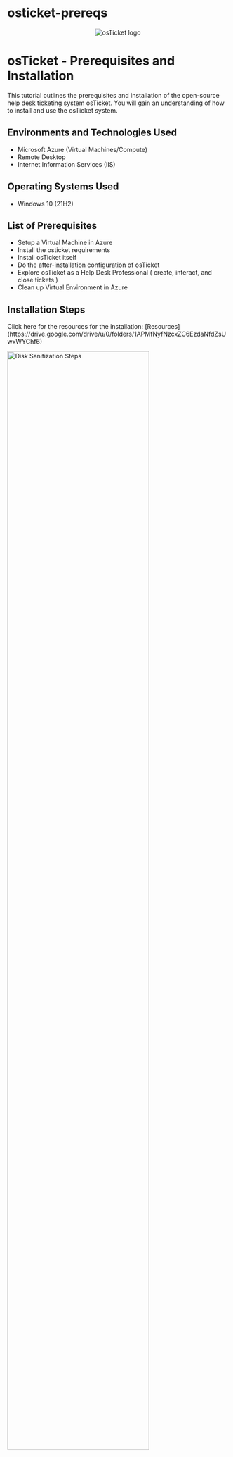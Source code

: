 # osticket-prereqs
<p align="center">
<img src="https://i.imgur.com/Clzj7Xs.png" alt="osTicket logo"/>
</p>

<h1>osTicket - Prerequisites and Installation</h1>
This tutorial outlines the prerequisites and installation of the open-source help desk ticketing system osTicket. You will gain an understanding of how to install and use the osTicket system. <br />


<h2>Environments and Technologies Used</h2>

- Microsoft Azure (Virtual Machines/Compute)
- Remote Desktop
- Internet Information Services (IIS)

<h2>Operating Systems Used </h2>

- Windows 10</b> (21H2)

<h2>List of Prerequisites</h2>

- Setup a Virtual Machine in Azure
- Install the osticket requirements
- Install osTicket itself 
- Do the after-installation configuration of osTicket
- Explore osTicket as a Help Desk Professional ( create, interact, and close tickets )
- Clean up Virtual Environment in Azure

<h2>Installation Steps</h2>
 Click here for the resources for the installation: [Resources](https://drive.google.com/drive/u/0/folders/1APMfNyfNzcxZC6EzdaNfdZsUwxWYChf6)
<p>
<img src="https://i.imgur.com/kMp0jCz.png" height="80%" width="80%" alt="Disk Sanitization Steps"/>
</p>
<p>
"First, go to https://portal.azure.com and create your first subscription. After logging in, navigate to 'Virtual Machines' and click on 'Create'."
</p>
<br />

<p>
<img src="https://i.imgur.com/CJ0aYxr.png" height="80%" width="80%" alt="Disk Sanitization Steps"/>
</p>
<p>
"Next, click on the first Virtual Machine option. Once you're in, you'll need to fill out the details for your VM (Virtual Machine)."
</p>
<br />

<p>
<img src="https://i.imgur.com/N7UycPF.png" height="80%" width="80%" alt="Disk Sanitization Steps"/>
</p>
<p>
"In the 'Details' section, leave the 'Resource group' field as is, as it will create one for you. Next, name your Virtual Machine whatever you'd like. After that, select a region of your choice, but keep in mind that the cost of the operating system you choose may differ from region to region. Next, select the 'Image' option and choose 'Windows 10 Pro'."
</p>
<p>
<img src="https://i.imgur.com/tJAusDE.png" height="80%" width="80%" alt="Disk Sanitization Steps"/>
</p>
<p>
"Next, in the 'Details' section, the 'Size' option determines the speed and cost of your Virtual Machine. If you want to see what all the operating systems have to offer, click on 'See all sizes'. Next, fill in your desired 'Username' and 'Password', which will be used to log in to your Virtual Machine. After that, click through until you reach the 'Network' section."
</p>
<p>
<img src="https://i.imgur.com/pT1FYAO.png" height="80%" width="80%" alt="Disk Sanitization Steps"/>
</p>
<p>
"Make sure you have a virtual network and a public IP address."
</p>
<p>
<img src="https://i.imgur.com/QrbujzC.png" height="80%" width="80%" alt="Disk Sanitization Steps"/>
</p>
<p>
"Once you click 'Create + review', it will take a moment to process. Once it's done, click 'Create'."
</p>
<p>
<img src="https://i.imgur.com/KIXGZxM.png" height="80%" width="80%" alt="Disk Sanitization Steps"/>
<img src="https://i.imgur.com/k5Lxl1c.png" height="80%" width="80%" alt="Disk Sanitization Steps"/>
</p>
</p>
<p>
"It will take a moment to process. Once it's done, click 'Go To Resources'."
</p>
<p>
<img src="https://i.imgur.com/mSjj0WR.png" height="80%" width="80%" alt="Disk Sanitization Steps"/>
</p>
<p>
"Click on the folder icon next to the Public IP address, and then pull up Remote Desktop on your Windows or Mac computer. (Note: To remotely connect to the VM on a Mac, you need to download Microsoft RDP first.)"
</p>
<p>
<img src="https://i.imgur.com/q9FFZxG.png" height="80%" width="80%" alt="Disk Sanitization Steps"/>
<img src="https://i.imgur.com/Gv6wUxC.png" height="80%" width="80%" alt="Disk Sanitization Steps"/>
</p>
<p>
"After you paste the Public IP address, you're going to click on 'Show Options'. Once you've clicked on 'Options', you will need to enter your username and then click 'Connect'.""
</p>
 <p>
<img src="https://i.imgur.com/oAqFSmA.png" height="80%" width="80%" alt="Disk Sanitization Steps"/>
</p>
<p>
"Once you enter your password and you're on the home screen, follow these steps:

    Go to your Windows key and right-click the menu.
    Click on 'Run' and then type in 'Control Panel'.
    Click on 'Programs' and then select 'Turn Windows features on or off'.
    Click the box next to 'Internet Information Services' and then click the '+' sign."
</p>
<p>
<img src="https://i.imgur.com/LKVRfy5.png" height="80%" width="80%" alt="Disk Sanitization Steps"/>
</p>
<p>
 "Then, click on 'CGI' and then click 'Done'."
</p>
<p>
<img src="https://i.imgur.com/xv0UCWw.png" height="80%" width="80%" alt="Disk Sanitization Steps"/>
<img src="https://i.imgur.com/3MEpKzg.png" height="80%" width="80%" alt="Disk Sanitization Steps"/>
</p>
<p>
 "Then, click on 'CGI' and then click 'stop Done'."
</p>
<p>
<img src="https://i.imgur.com/407QGem.png" height="80%" width="80%" alt="Disk Sanitization Steps"/>
</p>
<p>
 "Then, click on 'CGI' and then click 'Done'."
</p>
<p>
<img src="https://i.imgur.com/sIIKIso.png" height="80%" width="80%" alt="Disk Sanitization Steps"/>
</p>
<p>
 "Then, click on 'CGI' and then click 'Done'."
</p>
<p>
<img src="https://i.imgur.com/ZB99zXs.png" height="80%" width="80%" alt="Disk Sanitization Steps"/>
</p>
<p>
"Make sure you have a virtual network and a public IP address."
</p>
<p>
<img src="https://i.imgur.com/MpDYVo8.png" height="80%" width="80%" alt="Disk Sanitization Steps"/>
</p>
<p>
"Make sure you have a virtual network and a public IP address."
</p>
<p>
<img src="https://i.imgur.com/Af2fASQ.png" height="80%" width="80%" alt="Disk Sanitization Steps"/>
</p>
<p>
"Make sure you have a virtual network and a public IP address."
</p>
<p>
<img src="https://i.imgur.com/ukSsxHX.png" height="80%" width="80%" alt="Disk Sanitization Steps"/>
</p>
<p>
"Make sure you have a virtual network and a public IP address."
</p>
<p>
<img src="https://i.imgur.com/B0iCDp3.png" height="80%" width="80%" alt="Disk Sanitization Steps"/>
</p>
<p>
"Make sure you have a virtual network and a public IP address."
</p>
<p>
<img src="https://i.imgur.com/jApHk9v.png" height="80%" width="80%" alt="Disk Sanitization Steps"/>
</p>
<p>
"Make sure you have a virtual network and a public IP address."
</p>
<p>
<img src="https://i.imgur.com/pu9FDqJ.png" height="80%" width="80%" alt="Disk Sanitization Steps"/>
</p>
<p>
"Make sure you have a virtual network and a public IP address."
</p>
<p>
<img src="https://i.imgur.com/rD8SnEM.png" height="80%" width="80%" alt="Disk Sanitization Steps"/>
</p>
<p>
"Make sure you have a virtual network and a public IP address."
</p>
<p>
<img src="https://i.imgur.com/peWFYty.png" height="80%" width="80%" alt="Disk Sanitization Steps"/>
</p>
<p>
"Make sure you have a virtual network and a public IP address."
</p>
<p>
<img src="https://i.imgur.com/ASa0zcX.png" height="80%" width="80%" alt="Disk Sanitization Steps"/>
</p>
<p>
"Make sure you have a virtual network and a public IP address."
</p>
<p>
<img src="https://i.imgur.com/oXrTSVr.png" height="80%" width="80%" alt="Disk Sanitization Steps"/>
</p>
<p>
"Make sure you have a virtual network and a public IP address."
</p>
<p>
<img src="https://i.imgur.com/HroVNxv.png" height="80%" width="80%" alt="Disk Sanitization Steps"/>
</p>
<p>
"Make sure you have a virtual network and a public IP address."
</p>
<p>
<img src="https://i.imgur.com/qjeEhvn.png" height="80%" width="80%" alt="Disk Sanitization Steps"/>
</p>
<p>
"Make sure you have a virtual network and a public IP address."
</p>
<p>
<img src="https://i.imgur.com/2aKSUdB.png" height="80%" width="80%" alt="Disk Sanitization Steps"/>
</p>
<p>
"Make sure you have a virtual network and a public IP address."
</p>
<p>
<img src="https://i.imgur.com/PqR9ddq.png" height="80%" width="80%" alt="Disk Sanitization Steps"/>
</p>
<p>
"Make sure you have a virtual network and a public IP address."
</p>
<p>
<img src="https://i.imgur.com/PqR9ddq.png" height="80%" width="80%" alt="Disk Sanitization Steps"/>
</p>
<p>
"Make sure you have a virtual network and a public IP address."
</p>
<br />
